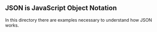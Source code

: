 JSON is JavaScript Object Notation
---
In this directory there are examples necessary to understand how JSON works.
